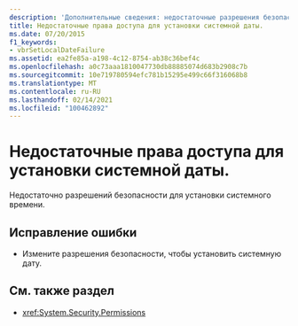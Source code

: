 ```yaml
---
description: 'Дополнительные сведения: недостаточные разрешения безопасности для установки системной даты'
title: Недостаточные права доступа для установки системной даты.
ms.date: 07/20/2015
f1_keywords:
- vbrSetLocalDateFailure
ms.assetid: ea2fe85a-a198-4c12-8754-ab38c36bef4c
ms.openlocfilehash: a0c73aaa1810047730db88885074d683b2908c7b
ms.sourcegitcommit: 10e719780594efc781b15295e499c66f316068b8
ms.translationtype: MT
ms.contentlocale: ru-RU
ms.lasthandoff: 02/14/2021
ms.locfileid: "100462892"
---
```

# <a name="insufficient-security-permissions-to-set-the-system-date"></a>Недостаточные права доступа для установки системной даты.

Недостаточно разрешений безопасности для установки системного времени.  
  
## <a name="to-correct-this-error"></a>Исправление ошибки  
  
- Измените разрешения безопасности, чтобы установить системную дату.  
  
## <a name="see-also"></a>См. также раздел

- <xref:System.Security.Permissions>
